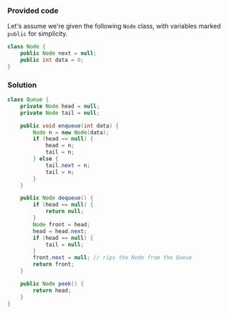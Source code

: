 ### Provided code

Let's assume we're given the following `Node` class, with variables marked `public` for simplicity.
```java
class Node {
    public Node next = null;
    public int data = 0;
}
```

### Solution

```java
class Queue {
    private Node head = null;
    private Node tail = null;

    public void enqueue(int data) {
        Node n = new Node(data);
        if (head == null) {
            head = n;
            tail = n;
        } else {
            tail.next = n;
            tail = n;
        }
    }

    public Node dequeue() {
        if (head == null) {
            return null;
        }
        Node front = head;
        head = head.next;
        if (head == null) {
            tail = null;
        }
        front.next = null; // rips the Node from the Queue
        return front;
    }

    public Node peek() {
        return head;
    }
}
```

